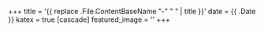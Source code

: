 +++
title = '{{ replace .File.ContentBaseName "-" " " | title }}'
date = {{ .Date }}
katex = true
[cascade]
  featured_image = ''
+++